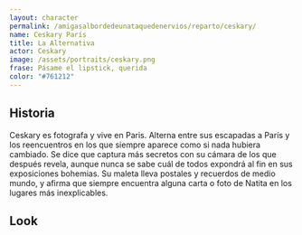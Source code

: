 ```yaml
---
layout: character
permalink: /amigasalbordedeunataquedenervios/reparto/ceskary/
name: Ceskary París
title: La Alternativa
actor: Ceskary
image: /assets/portraits/ceskary.png
frase: Pásame el lipstick, querida
color: "#761212"
---
```


## Historia

Ceskary es fotografa y vive en Paris. Alterna entre sus escapadas a París y los reencuentros en los que siempre aparece como si nada hubiera cambiado. Se dice que captura más secretos con su cámara de los que después revela, aunque nunca se sabe cuál de todos expondrá al fin en sus exposiciones bohemias. Su maleta lleva postales y recuerdos de medio mundo, y afirma que siempre encuentra alguna carta o foto de Natita en los lugares más inexplicables.

## Look

